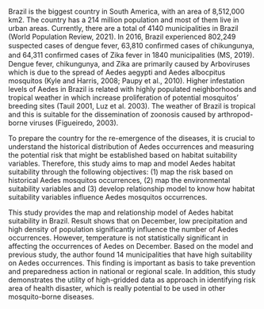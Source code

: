 Brazil is the biggest country in South America, with an area of 8,512,000 km2. The country has a 214 million population and most of them live in urban areas. Currently, there are a total of 4140 municipalities in Brazil (World Population Review, 2021). In 2016, Brazil experienced 802,249 suspected cases of dengue fever, 63,810 conﬁrmed cases of chikungunya, and 64,311 conﬁrmed cases of Zika fever in 1840 municipalities (MS, 2019).  Dengue fever, chikungunya, and Zika are primarily caused by Arboviruses which is due to the spread of Aedes aegypti and Aedes albocpitus mosquitos (Kyle and Harris, 2008; Paupy et al., 2010). Higher infestation levels of Aedes in Brazil is related with highly populated neighborhoods and tropical weather in which increase proliferation of potential mosquitos’ breeding sites (Tauil 2001, Luz et al. 2003).  The weather of Brazil is tropical and this is suitable for the dissemination of zoonosis caused by arthropod-borne viruses (Figueiredo, 2003).

To prepare the country for the re-emergence of the diseases, it is crucial to understand the historical distribution of Aedes occurrences and measuring the potential risk that might be established based on habitat suitability variables. Therefore, this study aims to map and model Aedes habitat suitability through the following objectives: (1) map the risk based on historical Aedes mosquitos occurrences, (2) map the environmental suitability variables and (3) develop relationship model to know how habitat suitability variables influence Aedes mosquitos occurrences. 

This study provides the map and relationship model of Aedes habitat suitability in Brazil. Result shows that on December, low precipitation and high density of population significantly influence the number of Aedes occurrences. However, temperature is not statistically significant in affecting the occurrences of Aedes on December. Based on the model and previous study, the author found 14 municipalities that have high suitability on Aedes occurrences. This finding is important as basis to take prevention and preparedness action in national or regional scale. In addition, this study demonstrates the utility of high-gridded data as approach in identifying risk area of health disaster, which is really potential to be used in other mosquito-borne diseases.

